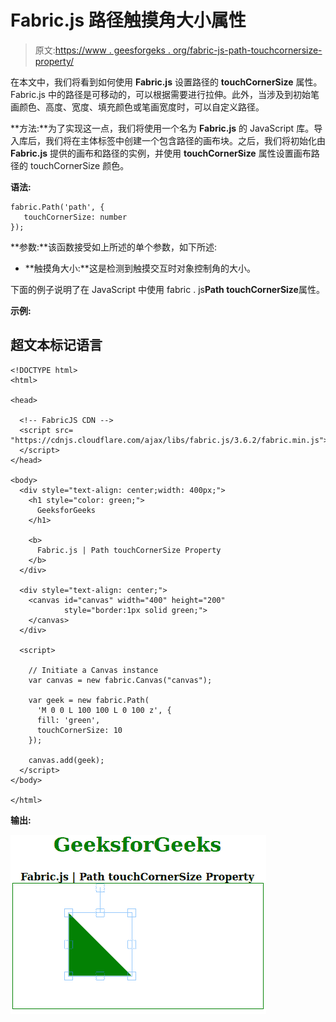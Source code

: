 # Fabric.js 路径触摸角大小属性

> 原文:[https://www . geesforgeks . org/fabric-js-path-touchcornersize-property/](https://www.geeksforgeeks.org/fabric-js-path-touchcornersize-property/)

在本文中，我们将看到如何使用 **Fabric.js** 设置路径的 **touchCornerSize** 属性。Fabric.js 中的路径是可移动的，可以根据需要进行拉伸。此外，当涉及到初始笔画颜色、高度、宽度、填充颜色或笔画宽度时，可以自定义路径。

**方法:**为了实现这一点，我们将使用一个名为 **Fabric.js** 的 JavaScript 库。导入库后，我们将在主体标签中创建一个包含路径的画布块。之后，我们将初始化由 **Fabric.js** 提供的画布和路径的实例，并使用 **touchCornerSize** 属性设置画布路径的 touchCornerSize 颜色。

**语法:**

```
fabric.Path('path', {
   touchCornerSize: number
});
```

**参数:**该函数接受如上所述的单个参数，如下所述:

*   **触摸角大小:**这是检测到触摸交互时对象控制角的大小。

下面的例子说明了在 JavaScript 中使用 fabric . js**Path touchCornerSize**属性。

**示例:**

## 超文本标记语言

```
<!DOCTYPE html>
<html> 

<head>

  <!-- FabricJS CDN -->
  <script src= 
"https://cdnjs.cloudflare.com/ajax/libs/fabric.js/3.6.2/fabric.min.js"> 
  </script> 
</head> 

<body> 
  <div style="text-align: center;width: 400px;"> 
    <h1 style="color: green;"> 
      GeeksforGeeks 
    </h1>

    <b> 
      Fabric.js | Path touchCornerSize Property 
    </b> 
  </div>

  <div style="text-align: center;"> 
    <canvas id="canvas" width="400" height="200"
            style="border:1px solid green;"> 
    </canvas> 
  </div> 

  <script> 

    // Initiate a Canvas instance 
    var canvas = new fabric.Canvas("canvas"); 

    var geek = new fabric.Path(
      'M 0 0 L 100 100 L 0 100 z', {
      fill: 'green',
      touchCornerSize: 10
    });

    canvas.add(geek);
  </script> 
</body> 

</html>
```

**输出:**

![](img/bdccecbb53dd1899be4bb8787199a3f1.png)